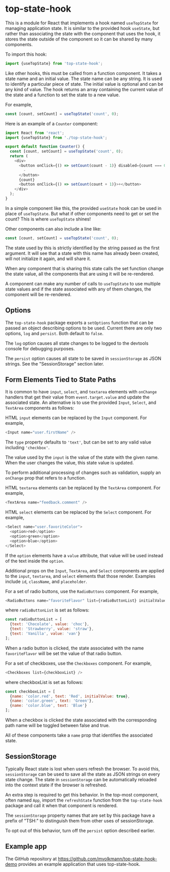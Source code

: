 # top-state-hook

This is a module for React that implements a hook
named `useTopState` for managing application state.
It is similar to the provided hook `useState`, but
rather than associating the state with the component that uses the hook,
it stores the state outside of the component
so it can be shared by many components.

To import this hook:

```js
import {useTopState} from 'top-state-hook';
```

Like other hooks, this must be called from a function component.
It takes a state name and an initial value.
The state name can be any string.
It is used to identify a particular piece of state.
The initial value is optional and can be any kind of value.
The hook returns an array containing
the current value of the state and
a function to set the state to a new value.

For example,

```js
const [count, setCount] = useTopState('count', 0);
```

Here is an example of a `Counter` component:

```js
import React from 'react';
import {useTopState} from './top-state-hook';

export default function Counter() {
  const [count, setCount] = useTopState('count', 0);
  return (
    <div>
      <button onClick={() => setCount(count - 1)} disabled={count === 0}>
        -
      </button>
      {count}
      <button onClick={() => setCount(count + 1)}>+</button>
    </div>
  );
}
```

In a simple component like this,
the provided `useState` hook can be used in place of `useTopState`.
But what if other components need to get or set the count?
This is where `useTopState` shines!

Other components can also include a line like:

```js
const [count, setCount] = useTopState('count', 0);
```

The state used by this is strictly identified
by the string passed as the first argument.
It will see that a state with this name has
already been created, will not initialize it again,
and will share it.

When any component that is sharing this state
calls the set function change the state value,
all the components that are using it will be re-rendered.

A component can make any number of calls to `useTopState`
to use multiple state values and
if the state associated with any of them changes,
the component will be re-rendered.

## Options

The `top-state-hook` package exports a `setOptions` function
that can be passed an object describing options to be used.
Current there are only two options, `log` and `persist`.
Both default to `false`.

The `log` option causes all state changes to be
logged to the devtools console for debugging purposes.

The `persist` option causes all state to be
saved in `sessionStorage` as JSON strings.
See the "SessionStorage" section later.

## Form Elements Tied to State Paths

It is common to have `input`, `select`, and `textarea` elements
with `onChange` handlers that get their value from `event.target.value`
and update the associated state.
An alternative is to use the provided `Input`, `Select`, and `TextArea` components
as follows:

HTML `input` elements can be replaced by the `Input` component.
For example,

```js
<Input name="user.firstName" />
```

The `type` property defaults to `'text'`,
but can be set to any valid value including `'checkbox'`.

The value used by the `input` is the value of the state with the given name.
When the user changes the value, this state value is updated.

To perform additional processing of changes such as validation,
supply an `onChange` prop that refers to a function.

HTML `textarea` elements can be replaced by the `TextArea` component.
For example,

```js
<TextArea name="feedback.comment" />
```

HTML `select` elements can be replaced by the `Select` component.
For example,

```js
<Select name="user.favoriteColor">
  <option>red</option>
  <option>green</option>
  <option>blue</option>
</Select>
```

If the `option` elements have a `value` attribute, that value
will be used instead of the text inside the `option`.

Additional props on the `Input`, `TextArea`, and `Select` components
are applied to the `input`, `textarea`, and `select` elements
that those render. Examples include `id`, `className`, and `placeholder`.

For a set of radio buttons, use the `RadioButtons` component.
For example,

```js
<RadioButtons name="favoriteFlavor" list={radioButtonList} initialValue="van" />
```

where `radioButtonList` is set as follows:

```js
const radioButtonList = [
  {text: 'Chocolate', value: 'choc'},
  {text: 'Strawberry', value: 'straw'},
  {text: 'Vanilla', value: 'van'}
];
```

When a radio button is clicked, the state associated with the
name `favoriteFlavor` will be set the value of that radio button.

For a set of checkboxes, use the `Checkboxes` component.
For example,

```js
<Checkboxes list={checkboxList} />
```

where checkboxList is set as follows:

```js
const checkboxList = [
  {name: 'color.red', text: 'Red', initialValue: true},
  {name: 'color.green', text: 'Green'},
  {name: 'color.blue', text: 'Blue'}
];
```

When a checkbox is clicked the state associated with the
corresponding path name will be toggled between false and true.

All of these components take a `name` prop
that identifies the associated state.

## SessionStorage

Typically React state is lost when users refresh the browser.
To avoid this, `sessionStorage` can be used to save
all the state as JSON strings on every state change.
The state in `sessionStorage` can be automatically reloaded
into the context state if the browser is refreshed.

An extra step is required to get this behavior.
In the top-most component, often named `App`,
import the `refreshState` function from the `top-state-hook` package
and call it when that component is rendered.

The `sessionStorage` property names that are set by this package have
a prefix of "TSH:" to distinguish them from other uses of sessionStorage.

To opt out of this behavior, turn off the `persist` option described earlier.

## Example app

The GitHub repository at <https://github.com/mvolkmann/top-state-hook-demo>
provides an example application that uses top-state-hook.
